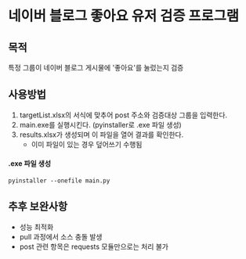 # 네이버 블로그 좋아요 유저 검증 프로그램
## 목적
특정 그룹이 네이버 블로그 게시물에 '좋아요'를 눌렀는지 검증
## 사용방법
1. targetList.xlsx의 서식에 맞추어 post 주소와 검증대상 그룹을 입력한다.
2. main.exe를 실행시킨다. (pyinstaller로 .exe 파일 생성)
3. results.xlsx가 생성되며 이 파일을 열어 결과를 확인한다.
    + 이미 파일이 있는 경우 덮어쓰기 수행됨
#### .exe 파일 생성
```
pyinstaller --onefile main.py
```
## 추후 보완사항
+ 성능 최적화
+ pull 과정에서 소스 충돌 발생
+ post 관련 항목은 requests 모듈만으로는 처리 불가
